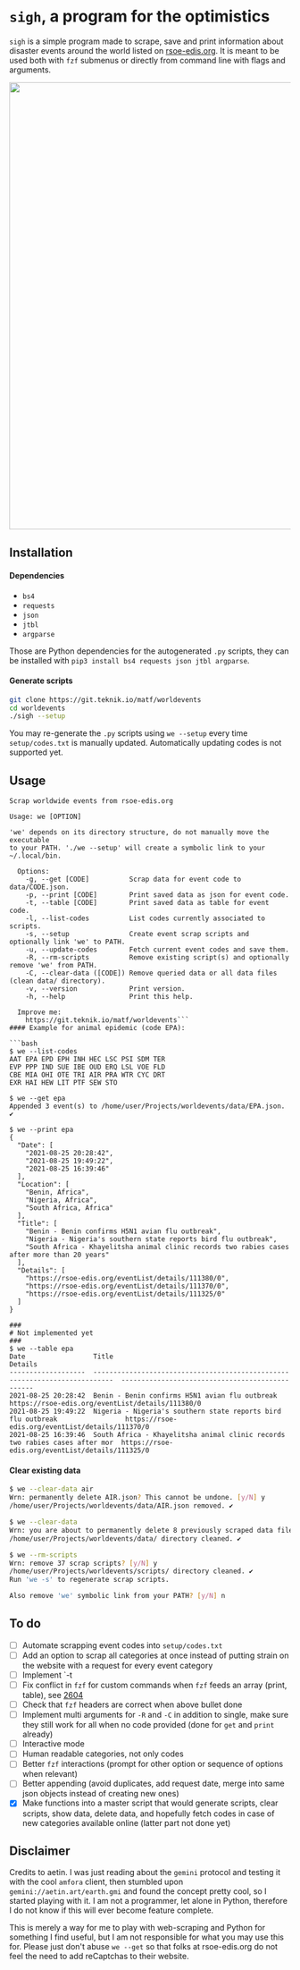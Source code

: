 # `sigh`, a program for the optimistics

`sigh` is a simple program made to scrape, save and print information about disaster events around the world listed on [rsoe-edis.org](https://rsoe-edis.org/eventList). It is meant to be used both with `fzf` submenus or directly from command line with flags and arguments.

<p align="center">
  <img width="800" src="https://gist.github.com/Kabouik/ff6a41498fe4dc63488d2126c8ed8e2b/raw/5852fbe7e96fbbde82586a88888169054171ffd9/we.svg">
</p>

## Installation
#### Dependencies
- `bs4`
- `requests`
- `json`
- `jtbl`
- `argparse`

Those are Python dependencies for the autogenerated `.py` scripts, they can be installed with `pip3 install bs4 requests json jtbl argparse`.

#### Generate scripts

```bash
git clone https://git.teknik.io/matf/worldevents
cd worldevents
./sigh --setup
```

You may re-generate the `.py` scripts using `we --setup` every time `setup/codes.txt` is manually updated.
Automatically updating codes is not supported yet.

## Usage

```plain
Scrap worldwide events from rsoe-edis.org

Usage: we [OPTION]

'we' depends on its directory structure, do not manually move the executable
to your PATH. './we --setup' will create a symbolic link to your ~/.local/bin.

  Options:
    -g, --get [CODE]          Scrap data for event code to data/CODE.json.
    -p, --print [CODE]        Print saved data as json for event code.
    -t, --table [CODE]        Print saved data as table for event code.
    -l, --list-codes          List codes currently associated to scripts.
    -s, --setup               Create event scrap scripts and optionally link 'we' to PATH.
    -u, --update-codes        Fetch current event codes and save them.
    -R, --rm-scripts          Remove existing script(s) and optionally remove 'we' from PATH.
    -C, --clear-data ([CODE]) Remove queried data or all data files (clean data/ directory).
    -v, --version             Print version.
    -h, --help                Print this help.

  Improve me:
    https://git.teknik.io/matf/worldevents```
#### Example for animal epidemic (code EPA):

```bash
$ we --list-codes
AAT	EPA	EPD	EPH	INH	HEC	LSC	PSI	SDM	TER	
EVP	PPP	IND	SUE	IBE	OUD	ERQ	LSL	VOE	FLD	
CBE	MIA	OHI	OTE	TRI	AIR	PRA	WTR	CYC	DRT	
EXR	HAI	HEW	LIT	PTF	SEW	STO

$ we --get epa
Appended 3 event(s) to /home/user/Projects/worldevents/data/EPA.json. ✔

$ we --print epa
{
  "Date": [
    "2021-08-25 20:28:42",
    "2021-08-25 19:49:22",
    "2021-08-25 16:39:46"
  ],
  "Location": [
    "Benin, Africa",
    "Nigeria, Africa",
    "South Africa, Africa"
  ],
  "Title": [
    "Benin - Benin confirms H5N1 avian flu outbreak",
    "Nigeria - Nigeria's southern state reports bird flu outbreak",
    "South Africa - Khayelitsha animal clinic records two rabies cases after more than 20 years"
  ],
  "Details": [
    "https://rsoe-edis.org/eventList/details/111380/0",
    "https://rsoe-edis.org/eventList/details/111370/0",
    "https://rsoe-edis.org/eventList/details/111325/0"
  ]
}
```
```
###
# Not implemented yet
###
$ we --table epa
Date                 Title                                                                        Details
-------------------  ---------------------------------------------------------------------------  ------------------------------------------------
2021-08-25 20:28:42  Benin - Benin confirms H5N1 avian flu outbreak                               https://rsoe-edis.org/eventList/details/111380/0
2021-08-25 19:49:22  Nigeria - Nigeria's southern state reports bird flu outbreak                 https://rsoe-edis.org/eventList/details/111370/0
2021-08-25 16:39:46  South Africa - Khayelitsha animal clinic records two rabies cases after mor  https://rsoe-edis.org/eventList/details/111325/0
```

#### Clear existing data

```bash
$ we --clear-data air
Wrn: permanently delete AIR.json? This cannot be undone. [y/N] y
/home/user/Projects/worldevents/data/AIR.json removed. ✔

$ we --clear-data
Wrn: you are about to permanently delete 8 previously scraped data file(s). Type YES to confirm. YES
/home/user/Projects/worldevents/data/ directory cleaned. ✔

$ we --rm-scripts
Wrn: remove 37 scrap scripts? [y/N] y
/home/user/Projects/worldevents/scripts/ directory cleaned. ✔
Run 'we -s' to regenerate scrap scripts.

Also remove 'we' symbolic link from your PATH? [y/N] n
```

## To do
- [ ] Automate scrapping event codes into `setup/codes.txt`
- [ ] Add an option to scrap all categories at once instead of putting strain on the website with a request for every event category
- [ ] Implement `-t
- [ ] Fix conflict in `fzf` for custom commands when `fzf` feeds an array (print, table), see [2604](https://github.com/junegunn/fzf/issues/2604)
- [ ] Check that `fzf` headers are correct when above bullet done
- [ ] Implement multi arguments for `-R` and `-C` in addition to single, make sure they still work for all when no code provided (done for `get` and `print` already)
- [ ] Interactive mode
- [ ] Human readable categories, not only codes
- [ ] Better `fzf` interactions (prompt for other option or sequence of options when relevant)
- [ ] Better appending (avoid duplicates, add request date, merge into same json objects instead of creating new ones)
- [x] Make functions into a master script that would generate scripts, clear scripts, show data, delete data, and hopefully fetch codes in case of new categories available online (latter part not done yet)

## Disclaimer
Credits to aetin. I was just reading about the `gemini` protocol and testing it with the cool `amfora` client, then stumbled upon `gemini://aetin.art/earth.gmi` and found the concept pretty cool, so I started playing with it. I am not a programmer, let alone in Python, therefore I do not know if this will ever become feature complete.

This is merely a way for me to play with web-scraping and Python for something I find useful, but I am not responsible for what you may use this for. Please just don't abuse `we --get`  so that folks at rsoe-edis.org do not feel the need to add reCaptchas to their website.
